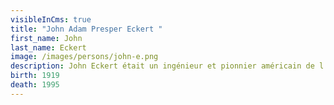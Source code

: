 ```yaml
---
visibleInCms: true
title: "John Adam Presper Eckert "
first_name: John
last_name: Eckert
image: /images/persons/john-e.png
description: John Eckert était un ingénieur et pionnier américain de l'informatique.
birth: 1919
death: 1995
---
```

